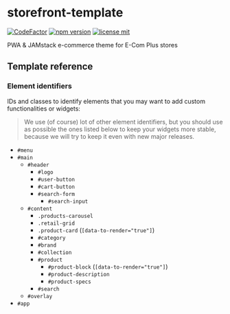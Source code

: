 # storefront-template

[![CodeFactor](https://www.codefactor.io/repository/github/ecomclub/storefront-template/badge)](https://www.codefactor.io/repository/github/ecomclub/storefront-template)
[![npm version](https://img.shields.io/npm/v/@ecomplus/storefront-template.svg)](https://www.npmjs.org/@ecomplus/storefront-template)
[![license mit](https://img.shields.io/badge/License-MIT-yellow.svg)](https://opensource.org/licenses/MIT)

PWA &amp; JAMstack e-commerce theme for E-Com Plus stores

## Template reference

### Element identifiers

IDs and classes to identify elements that you may
want to add custom functionalities or widgets:

> We use (of course) lot of other element identifiers,
but you should use as possible the ones listed below to keep your
widgets more stable, because we will try to keep it even with
new major releases.

- `#menu`
- `#main`
  - `#header`
    - `#logo`
    - `#user-button`
    - `#cart-button`
    - `#search-form`
      - `#search-input`
  - `#content`
    - `.products-carousel`
    - `.retail-grid`
    - `.product-card` (`[data-to-render="true"]`)
    - `#category`
    - `#brand`
    - `#collection`
    - `#product`
      - `#product-block` (`[data-to-render="true"]`)
      - `#product-description`
      - `#product-specs`
    - `#search`
  - `#overlay`
- `#app`
